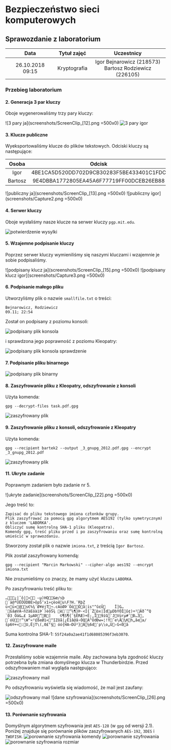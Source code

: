 # Bezpieczeństwo sieci komputerowych

## Sprawozdanie z laboratorium

Data | Tytuł zajęć | Uczestnicy
:-: | :-: | :-:
26.10.2018 09:15 | Kryptografia | Igor Bejnarowicz (218573)<br>Bartosz Rodziewicz (226105)

### Przebieg laboratorium

#### 2. Generacja 3 par kluczy
Oboje wygenerowaliśmy trzy pary kluczy:

![3 pary ja](screenshots/ScreenClip_[12].png =500x0)
![3 pary igor](screenshots/Capture.png)

<div class="page-break">

#### 3. Klucze publiczne
Wyeksportowaliśmy klucze do plików tekstowych. Odciski kluczy są następujące:

| Osoba | Odcisk |
| :-: | :-: |
| Igor | 4BE1CA5D520DD702D9CB30283F5BE433401C1FDC |
| Bartosz | 9E4DBBA1772805EA45A6F77719FF00DCEB26EB88 |

![publiczny ja](screenshots/ScreenClip_[13].png =500x0)
![publiczny igor](screenshots/Capture2.png =500x0)

#### 4. Serwer kluczy
Oboje wysłaliśmy nasze klucze na serwer kluczy `pgp.mit.edu`.

![potwierdzenie wysylki](screenshots/ScreenClip_[14].png)

#### 5. Wzajemne podpisanie kluczy
Poprzez serwer kluczy wymieniliśmy się naszymi kluczami i wzajemnie je sobie podpisaliśmy.

![podpisany klucz ja](screenshots/ScreenClip_[15].png =500x0)
![podpisany klucz igor](screenshots/Capture3.png =500x0)

#### 6. Podpisanie małego pliku
Utworzyliśmy plik o nazwie `smallfile.txt` o treści:
```
Bejnarowicz, Rodziewicz
09.11; 22:54
```

<div class="page-break">

Został on podpisany z poziomu konsoli:

![podpisany plik konsola](screenshots/ScreenClip_[16].png)

i sprawdzona jego poprawność z poziomu Kleopatry:

![podpisany plik konsola sprawdzenie](screenshots/ScreenClip_[17].png)

<div class="page-break">

#### 7. Podpisanie pliku binarnego

![podpisany plik binarny](screenshots/ScreenClip_[18].png)

#### 8. Zaszyfrowanie pliku z Kleopatry, odszyfrowanie z konsoli
Użyta komenda:
```
gpg --decrypt-files task.pdf.gpg
```

![zaszyfrowany plik](screenshots/ScreenClip_[20].png)

<div class="page-break">

#### 9. Zaszyfrowanie pliku z konsoli, odszyfrowanie z Kleopatry
Użyta komenda:
```
gpg --recipient bartek2 --output _3_gnupg_2012.pdf.gpg --encrypt _3_gnupg_2012.pdf
```

![zaszyfrowany plik](screenshots/ScreenClip_[21].png)

#### 11. Ukryte zadanie
Poprawnym zadaniem było zadanie nr 5.

![ukryte zadanie](screenshots/ScreenClip_[22].png =500x0)

Jego treść to:
```
Zapisać do pliku tekstowego imiona członków grupy.
Plik zaszyfrować za pomocą gpg algorytmem AES192 (tylko symetrycznym) z kluczem 'LABORKA'.
Obliczyć sumę kontrolną SHA-1 pliku (Kleopatra).
Komendy gpg, treść pliku przed i po zaszyfrowaniu oraz sumę kontrolną umieścić w sprawozdaniu.
```

Stworzony został plik o nazwie `imiona.txt`, z treścią `Igor Bartosz`.

Plik został zaszyfrowany komendą:
```
gpg --recipient "Marcin Markowski" --cipher-algo aes192 --encrypt imiona.txt
```

Nie zrozumieliśmy co znaczy, że mamy użyć kluczu `LABORKA`.

Po zaszyfrowaniu treść pliku to:
```
…¿|˜ô|« —µ)HQ&œ/sþ
´ä@*Û­ÊÖÛDBE>õpŠ‘x1»çëoêu\F?H.¨RþZ
ü¤ù×@s€%¾´Ø¥éjT¬.cAòØÞ´ÒöÒå¦ïs"^û¢Ü	Î]G…¨GâæVÁ~ñžàEöàìÞ`)èôŠ¾ è¨“½¶}Þ·<Í{´Žòx|ÎdµDbÝÓÎû¢)+²Âðˆ“Q
`Ð3	Öá&…£ 1µAÞ”B]	©¶S¶{¨§ÈRÆ)+È;,Î9íG¨JVürµ#˜Ð…3‚ `óÚ!“\W^«²£ßeØì«^IZõå|¿Ë1â@â›ÒQÀ^ÛdÐw=¦!Ÿ˜e\Ã¼Kh„âea/šp6®+«:U,ËjT\(,0£"§ óó{HA–DU²}Á¼6d¯p\\o„U›G<0ã
```

Suma kontrolna SHA-1: `55f24a0a2ae41f1d68085396f3eb3070`.

#### 12. Zaszyfrowane maile
Przesłaliśmy sobie wzajemnie maile. Aby zachowana była zgodność kluczy potrzebna była zmiana domyślnego klucza w Thunderbirdzie. Przed odszyfrowaniem mail wygląda następująco:

![zaszyfrowany mail](screenshots/ScreenClip_[24].png)

Po odszyfrowaniu wyświetla się wiadomość, że mail jest zaufany:

![odszyfrowany mail](screenshots/ScreenClip_[25].png)
![dane szyfrowania](screenshots/ScreenClip_[26].png =500x0)

#### 13. Porównanie szyfrowania
Domyślnym algorytmem szyfrowania jest `AES-128` (w `gpg` od wersji 2.1).
Poniżej znajduje się porównanie plików zaszyfrowanych `AES-192`, `3DES` i `TWOFISH`.
![porownanie szyfrowania komendy](screenshots/ScreenClip_[28].png)
![porownanie szyfrowania](screenshots/ScreenClip_[27].png)
![porownanie szyfrowania rozmiar](screenshots/ScreenClip_[29].png)
